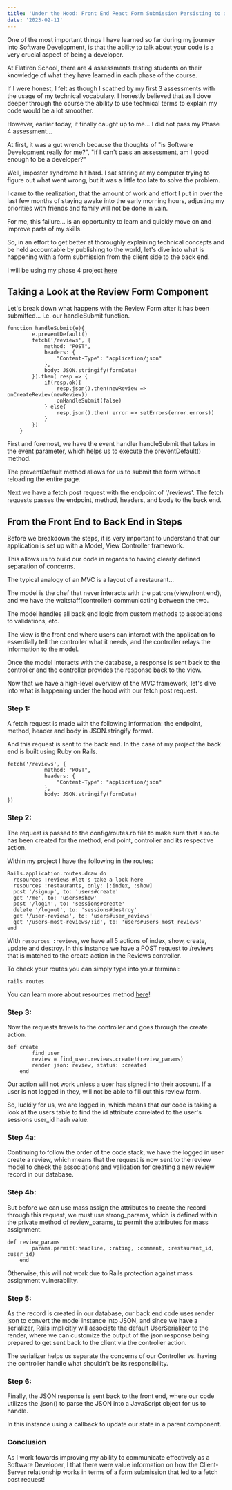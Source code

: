 ```yaml
---
title: 'Under the Hood: Front End React Form Submission Persisting to a Rails Back End'
date: '2023-02-11'
---
```


One of the most important things I have learned so far during my journey into Software Development, is that the ability to talk about your code is a very crucial aspect of being a developer. 

At Flatiron School, there are 4 assessments testing students on their knowledge of what they have learned in each phase of the course. 

If I were honest, I felt as though I scathed by my first 3 assessments with the usage of my technical vocabulary. I honestly believed that as I dove deeper through the course the ability to use technical terms to explain my code would be a lot smoother.

However, earlier today, it finally caught up to me... I did not pass my Phase 4 assessment... 

At first, it was a gut wrench because the thoughts of "is Software Development really for me?", "if I can't pass an assessment, am I good enough to be a developer?" 

Well, imposter syndrome hit hard. I sat staring at my computer trying to figure out what went wrong, but it was a little too late to solve the problem.

I came to the realization, that the amount of work and effort I put in over the last few months of staying awake into the early morning hours, adjusting my priorities with friends and family will not be done in vain. 

For me, this failure... is an opportunity to learn and quickly move on and improve parts of my skills.

So, in an effort to get better at thoroughly explaining technical concepts and be held accountable by publishing to the world, let's dive into what is happening with a form submission from the client side to the back end.

I will be using my phase 4 project [here](https://github.com/timtran007/restaurant-review-app)

## Taking a Look at the Review Form Component

Let's break down what happens with the Review Form after it has been submitted... i.e. our handleSubmit function.

```
function handleSubmit(e){
        e.preventDefault()
        fetch('/reviews', {
            method: "POST",
            headers: {
                "Content-Type": "application/json"
            }, 
            body: JSON.stringify(formData)
        }).then( resp => {
            if(resp.ok){
                resp.json().then(newReview => onCreateReview(newReview))
                onHandleSubmit(false)
            } else{
                resp.json().then( error => setErrors(error.errors))
            }
        })
    }
```

First and foremost, we have the event handler handleSubmit that takes in the event parameter, which helps us to execute the preventDefault() method.

The preventDefault method allows for us to submit the form without reloading the entire page.

Next we have a fetch post request with the endpoint of '/reviews'. The fetch requests passes the endpoint, method, headers, and body to the back end.

## From the Front End to Back End in Steps

Before we breakdown the steps, it is very important to understand that our application is set up with a Model, View Controller framework.

This allows us to build our code in regards to having clearly defined separation of concerns.

The typical analogy of an MVC is a layout of a restaurant... 

The model is the chef that never interacts with the patrons(view/front end), and we have the waitstaff(controller) communicating between the two. 

The model handles all back end logic from custom methods to associations to validations, etc.

The view is the front end where users can interact with the application to essentially tell the controller what it needs, and the controller relays the information to the model. 

Once the model interacts with the database, a response is sent  back to the controller and the controller provides the response back to the view.

Now that we have a high-level overview of the MVC framework, let's dive into what is happening under the hood with our fetch post request.

### Step 1:
A fetch request is made with the following information: the endpoint, method, header and body in JSON.stringify format. 

And this request is sent to the back end. In the case of my project the back end is built using Ruby on Rails.

```
fetch('/reviews', {
            method: "POST",
            headers: {
                "Content-Type": "application/json"
            }, 
            body: JSON.stringify(formData)
})
```

### Step 2:
The request is passed to the config/routes.rb file to make sure that a route has been created for the method, end point, controller and its respective action.

Within my project I have the following in the routes:

```
Rails.application.routes.draw do
  resources :reviews #let's take a look here
  resources :restaurants, only: [:index, :show]
  post '/signup', to: 'users#create'
  get '/me', to: 'users#show'
  post '/login', to: 'sessions#create'
  delete '/logout', to: 'sessions#destroy'
  get '/user-reviews', to: 'users#user_reviews'
  get '/users-most-reviews/:id', to: 'users#users_most_reviews'
end
```

With `resources :reviews`, we have all 5 actions of index, show, create, update and destroy. In this instance we have a POST request to /reviews that is matched to the create action in the Reviews controller.

To check your routes you can simply type into your terminal:

``rails routes``

You can learn more about resources method [here](https://dev.to/timtran007/rails-routing-resources-vs-resource-gel)!

### Step 3:
Now the requests travels to the controller and goes through the create action.

```
def create
        find_user
        review = find_user.reviews.create!(review_params)
        render json: review, status: :created
    end
```

Our action will not work unless a user has signed into their account. If a user is not logged in they, will not be able to fill out this review form. 

So, luckily for us, we are logged in, which means that our code is taking a look at the users table to find the id attribute correlated to the user's sessions user_id hash value.

### Step 4a:
Continuing to follow the order of the code stack, we have the logged in user create a review, which means that the request is now sent to the review model to check the associations and validation for creating a new review record in our database.

### Step 4b:
But before we can use mass assign the attributes to create the record through this request, we must use strong_params, which is defined within the private method of review_params, to permit the attributes for mass assignment.

```
def review_params
        params.permit(:headline, :rating, :comment, :restaurant_id, :user_id)
    end
```
Otherwise, this will not work due to Rails protection against mass assignment vulnerability.

### Step 5:
As the record is created in our database, our back end code uses render json to convert the model instance into JSON, and since we have a serializer, Rails implicitly will associate the default UserSerializer to the render, where we can customize the output of the json response being prepared to get sent back to the client via the controller action.

The serializer helps us separate the concerns of our Controller vs. having the controller handle what shouldn't be its responsibility.

### Step 6:
Finally, the JSON response is sent back to the front end, where our code utilizes the .json() to parse the JSON into a JavaScript object for us to handle. 

In this instance using a callback to update our state in a parent component.

### Conclusion

As I work towards improving my ability to communicate effectively as a Software Developer, I that there were value information on how the Client-Server relationship works in terms of a form submission that led to a fetch post request!